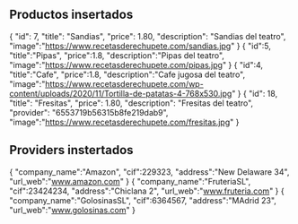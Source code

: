 
## Productos insertados

{
    "id": 7,
    "title": "Sandias",
    "price": 1.80,
    "description": "Sandias del teatro",
    "image":"https://www.recetasderechupete.com/sandias.jpg"
}
{
    "id":5,
    "title":"Pipas",
    "price":1.8,
    "description":"Pipas del teatro",
    "image":"https://www.recetasderechupete.com/pipas.jpg"
}
{
    "id":4,
    "title":"Cafe",
    "price":1.8,
    "description":"Cafe jugosa del teatro",
    "image":"https://www.recetasderechupete.com/wp-content/uploads/2020/11/Tortilla-de-patatas-4-768x530.jpg"
}
{
    "id": 18,
    "title": "Fresitas",
    "price": 1.80,
    "description": "Fresitas del teatro",
    "provider": "6553719b56315b8fe219dab9",
    "image":"https://www.recetasderechupete.com/fresitas.jpg"
}


## Providers instertados

{
    "company_name":"Amazon",
    "cif":229323,
    "address":"New Delaware 34",
    "url_web":"www.amazon.com"
}
{
    "company_name":"FruteriaSL",
    "cif":23424234,
    "address":"Chiclana 2",
    "url_web":"www.fruteria.com"
}
{
    "company_name":"GolosinasSL",
    "cif":6364567,
    "address":"MAdrid 23",
    "url_web":"www.golosinas.com"
}
